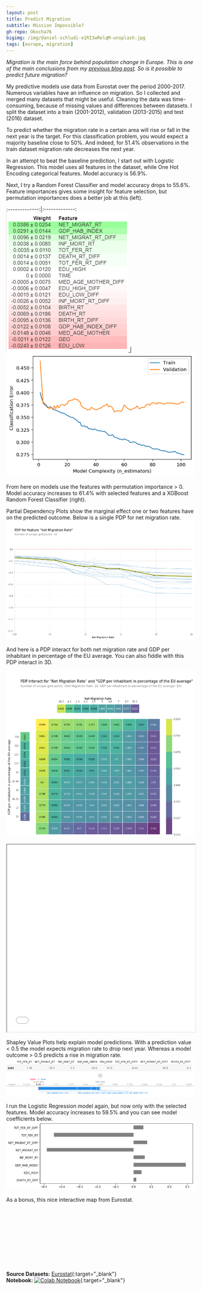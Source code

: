 ```yaml
---
layout: post
title: Predict Migration
subtitle: Mission Impossible?
gh-repo: Okocha76
bigimg: /img/daniel-schludi-e1RI3wRelqM-unsplash.jpg
tags: [europe, migration]
---
```


_Migration is the main force behind population change in Europe.  This is one of the main conclusions from my [previous blog post](https://okocha76.github.io/2019-11-21-migration-in-europe/). So is it possible to predict future migration?_

My predictive models use data from Eurostat over the period 2000-2017. Numerous variables have an influence on migration.  So I collected and merged many datasets that might be useful. Cleaning the data was time-consuming, because of missing values and differences between datasets. I split the dataset into a train (2001-2012), validation (2013-2015) and test (2016) dataset. 

To predict whether the migration rate in a certain area will rise or fall in the next year is the target. For this classification problem, you would expect a majority baseline close to 50%. And indeed, for 51.4% observations in the train dataset migration rate decreases the next year.

In an attempt to beat the baseline prediction, I start out with Logistic Regression. This model uses all features in the dataset, while One Hot Encoding categorical features. Model accuracy is 56.9%.

Next, I try a Random Forest Classifier and model accuracy drops to 55.6%. Feature importances gives some insight for feature selection, but permutation importances does a better job at this (left). 

:-------------:|:-------------:
[ ![](/img/permutation_imp.png) ](/img/permutation_imp.png) | [ ![](/img/xgboost.png) ](/img/xgboost.png)

From here on models use the features with permutation importance > 0. Model accuracy increases to 61.4% with selected features and a XGBoost Random Forest Classifier (right).

Partial Dependency Plots show the marginal effect one or two features have on the predicted outcome. Below is a single PDP for net migration rate. 
[_![](/img/pdp_mig_rt.png)_](/img/pdp_mig_rt.png)

And here is a PDP interact for both net migration rate and GDP per inhabitant in percentage of the EU average. You can also fiddle with this PDP interact in 3D.

![](/img/pdp_interact.png)
<iframe id="pdp-interact" scrolling="no" width="100%" height="500px" src="/img/3d-pdp.html"></iframe>

Shapley Value Plots help explain model predictions. With a prediction value < 0.5 the model expects migration rate to drop next year. Whereas a model outcome > 0.5 predicts a rise in migration rate.
![](/img/shapley2.png)

I run the Logistic Regression model again, but now only with the selected features. Model accuracy increases to 59.5% and you can see model coefficients below.
![](/img/logistic.png)

As a bonus, this nice interactive map from Eurostat.

<script src="https://d3js.org/d3.v4.min.js"></script>
<script src="https://d3js.org/d3-queue.v3.min.js"></script>
<script src="https://d3js.org/topojson.v1.min.js"></script>
<script src="https://d3js.org/d3-color.v1.min.js"></script>
<script src="https://d3js.org/d3-interpolate.v1.min.js"></script>
<script src="https://d3js.org/d3-scale-chromatic.v1.min.js"></script>
<script src="https://cdnjs.cloudflare.com/ajax/libs/d3-legend/2.25.6/d3-legend.min.js"></script>
<script src="https://cdn.jsdelivr.net/npm/jsonstat@0.13.3/json-stat.js"></script>
<script src="https://cdn.jsdelivr.net/gh/eurostat/eurostat.js@0.9.15/js/eurostat-lib.js"></script>
<script src="https://cdn.jsdelivr.net/gh/eurostat/eurostat.js@0.9.15/js/eurostat-map.js"></script>
<script src="https://cdn.jsdelivr.net/gh/eurostat/eurostat.js@0.9.15/js/eurostat-tooltip.js"></script>

<svg id="map"></svg>

<script>
	EstLib.map()
	.width(900)
	.scale("10M")
	.NUTSyear(2016)
	.datasetCode("demo_r_gind3").nutsLvl(3).filters({ indic_de:"CNMIGRATRT", time : 2017 })	
	.classifMethod("threshold").threshold([-15,-10,-6,-4,-2,0,2,4,6,10,15])	
	.tooltipShowFlags(false)
	.unitText(["‰"])
	.legendTitleText("Crude rate of net migration 2017 (in ‰)")
	.legendLabelDecNb(0)
	.legendBoxHeight(340)
	.legendBoxWidth(150)
	.build();
</script>

**Source Datasets:** [Eurostat](https://ec.europa.eu/eurostat/web/main/home){:target="_blank"}  
**Notebook:** [![Colab Notebook](https://colab.research.google.com/assets/colab-badge.svg)](https://colab.research.google.com/github/Okocha76/Okocha76.github.io/blob/master/Migration_In_Europe.ipynb){:target="_blank"}
